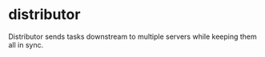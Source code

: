 # distributor
Distributor sends tasks downstream to multiple servers while keeping them all in sync. 
